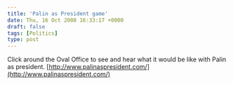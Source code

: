 ```yaml
---
title: 'Palin as President game'
date: Thu, 16 Oct 2008 16:33:17 +0000
draft: false
tags: [Politics]
type: post
---
```


Click around the Oval Office to see and hear what it would be like with Palin as president. [http://www.palinaspresident.com/](http://www.palinaspresident.com/)